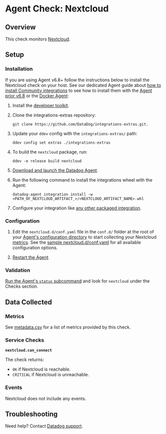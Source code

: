 # Agent Check: Nextcloud

## Overview

This check monitors [Nextcloud][1].

## Setup

### Installation

If you are using Agent v6.8+ follow the instructions below to install the Nextcloud check on your host. See our dedicated Agent guide about [how to install Community integrations][2] to see how to install them with the [Agent prior v6.8][3] or the [Docker Agent][4]:

1. Install the [developer toolkit][5].
2. Clone the integrations-extras repository:

    ```
    git clone https://github.com/DataDog/integrations-extras.git.
    ```

3. Update your `ddev` config with the `integrations-extras/` path:

    ```
    ddev config set extras ./integrations-extras
    ```

4. To build the `nextcloud` package, run:

    ```
    ddev -e release build nextcloud
    ```

5. [Download and launch the Datadog Agent][6].
6. Run the following command to install the integrations wheel with the Agent:

    ```
    datadog-agent integration install -w <PATH_OF_NEXTCLOUD_ARTIFACT_>/<NEXTCLOUD_ARTIFACT_NAME>.whl
    ```

7. Configure your integration like [any other packaged integration][7].

### Configuration

1. Edit the `nextcloud.d/conf.yaml` file in the `conf.d/` folder at the root of your [Agent's configuration directory][8] to start collecting your Nextcloud [metrics](#metrics).
  See the [sample nextcloud.d/conf.yaml][9] for all available configuration options.

2. [Restart the Agent][10]

### Validation

[Run the Agent's `status` subcommand][11] and look for `nextcloud` under the Checks section.

## Data Collected

### Metrics

See [metadata.csv][12] for a list of metrics provided by this check.

### Service Checks

**`nextcloud.can_connect`**

The check returns:

* `OK` if Nextcloud is reachable.
* `CRITICAL` if Nextcloud is unreachable.


### Events

Nextcloud does not include any events.

## Troubleshooting

Need help? Contact [Datadog support][13].

[1]: https://nextcloud.com
[2]: https://docs.datadoghq.com/agent/guide/community-integrations-installation-with-docker-agent
[3]: https://docs.datadoghq.com/agent/guide/community-integrations-installation-with-docker-agent/?tab=agentpriorto68
[4]: https://docs.datadoghq.com/agent/guide/community-integrations-installation-with-docker-agent/?tab=docker
[5]: https://docs.datadoghq.com/developers/integrations/new_check_howto/#developer-toolkit
[6]: https://app.datadoghq.com/account/settings#agent
[7]: https://docs.datadoghq.com/getting_started/integrations
[8]: https://docs.datadoghq.com/agent/guide/agent-configuration-files/?tab=agentv6#agent-configuration-directory
[9]: https://github.com/DataDog/integrations-extras/blob/master/nextcloud/datadog_checks/nextcloud/data/conf.yaml.example
[10]: https://docs.datadoghq.com/agent/guide/agent-commands/?tab=agentv6#start-stop-and-restart-the-agent
[11]: https://docs.datadoghq.com/agent/guide/agent-commands/?tab=agentv6#service-status
[12]: https://github.com/DataDog/integrations-extras/blob/master/nextcloud/metadata.csv
[13]: https://docs.datadoghq.com/help
